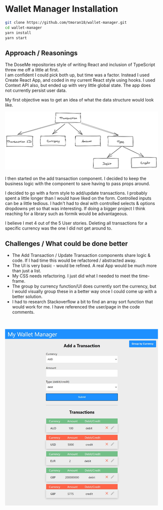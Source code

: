 # Wallet Manager Installation

```bash
git clone https://github.com/tmoran18/wallet-manager.git
cd wallet-manager
yarn install
yarn start
```

## Approach / Reasonings

The DoseMe repositories style of writing React and inclusion of TypeScript threw me off a little at first.<br>I am confident I could pick both up, but time was a factor. Instead I used Create React App, and coded in my current React style using hooks. I used Context API also, but ended up with very little global state. The app does not currently persist user data.

My first objective was to get an idea of what the data structure would look like.

<img src="public/transaction_model.png">
<br>
<br>
I then started on the add transaction component. I decided to keep the business logic with the component to save having to pass props around.<br>

I decided to go with a form style to add/update transactions. I probably spent a little longer than I would have liked on the form. Controlled inputs can be a little tedious. I hadn't had to deal with controlled selects & options dropdowns yet so that was interesting. If doing a bigger project I think reaching for a library such as formik would be advantageous.

I believe I met 4 out of the 5 User stories. Deleting all transactions for a specific currency was the one I did not get around to.

## Challenges / What could be done better
- The Add Transaction / Update Transaction components share logic & code. If I had time this would be refactored / abstracted away.
- The UI is very basic - would be refined. A real App would be much more than just a list.
- My CSS needs refactoring. I just did what I needed to meet the time-frame.
- The group by currency function/UI does currently sort the currency, but I would visually group these in a better way once I could come up with a better solution.
- I had to research Stackoverflow a bit to find an array sort function that would work for me. I have referenced the user/page in the code comments.
<br>
<br>
<img src="public/wallet_manager.JPG" width=600>




